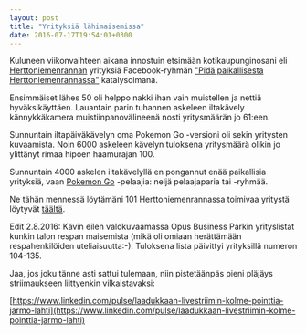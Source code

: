 ```yaml
---
layout: post
title: "Yrityksiä lähimaisemissa"
date: 2016-07-17T19:54:01+0300
---
```


Kuluneen viikonvaihteen aikana innostuin etsimään kotikaupunginosani eli [Herttoniemenrannan](https://fi.wikipedia.org/wiki/Herttoniemenranta) yrityksiä Facebook-ryhmän ["Pidä paikallisesta Herttoniemenrannassa"](https://www.facebook.com/groups/110864669268044/) katalysoimana.<!--more-->

Ensimmäiset lähes 50 oli helppo nakki ihan vain muistellen ja nettiä hyväksikäyttäen. Lauantain parin tuhannen askeleen iltakävely kännykkäkamera muistiinpanovälineenä nosti yritysmäärän jo 61:een.

Sunnuntain iltapäiväkävelyn oma Pokemon Go -versioni oli sekin yritysten kuvaamista. Noin 6000 askeleen kävelyn tuloksena yritysmäärä olikin jo ylittänyt rimaa hipoen haamurajan 100.

Sunnuntain 4000 askelen iltakävelyllä en pongannut enää paikallisia yrityksiä, vaan [Pokemon Go](http://www.savonsanomat.fi/kulttuuri/Ventovieraat-ker%C3%A4%C3%A4ntyv%C3%A4t-yhteen-pok%C3%A9monjahdin-pauloissa/801895) -pelaajia: neljä pelaajaparia tai -ryhmää.

Ne tähän mennessä löytämäni 101 Herttoniemenrannassa toimivaa yritystä löytyvät [täältä](https://docs.google.com/document/d/1z3t45MvdkfTF2l6kWcys6cgJfo3R1mJ0LiFAiUUJ7jQ/edit?usp=sharing).

Edit 2.8.2016: Kävin eilen valokuvaamassa Opus Business Parkin yrityslistat kunkin talon respan maisemista (mikä oli omiaan herättämään respahenkilöiden uteliaisuutta:-). Tuloksena lista päivittyi yrityksillä numeron 104-135.

Jaa, jos joku tänne asti sattui tulemaan, niin pistetäänpäs pieni pläjäys striimaukseen liittyenkin vilkaistavaksi:

[https://www.linkedin.com/pulse/laadukkaan-livestriimin-kolme-pointtia-jarmo-lahti](https://www.linkedin.com/pulse/laadukkaan-livestriimin-kolme-pointtia-jarmo-lahti) 